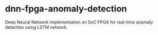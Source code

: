 # dnn-fpga-anomaly-detection
Deep Neural Network implementation on SoC FPGA for real-time anomaly detection using LSTM network
